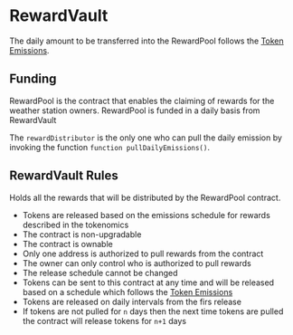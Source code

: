 # RewardVault

The daily amount to be transferred into the RewardPool follows the [Token Emissions](./emissions.md).

## Funding

RewardPool is the contract that enables the claiming of rewards for the weather station owners. RewardPool is funded in a daily basis from RewardVault

The `rewardDistributor` is the only one who can pull the daily emission by invoking the function `function pullDailyEmissions()`.


## RewardVault Rules

Holds all the rewards that will be distributed by the RewardPool contract.
 - Tokens are released based on the emissions schedule for rewards described in the tokenomics
 - The contract is non-upgradable
 - The contract is ownable
 - Only one address is authorized to pull rewards from the contract
 - The owner can only control who is authorized to pull rewards
 - The release schedule cannot be changed
 - Tokens can be sent to this contract at any time and will be released based on a schedule which follows the [Token Emissions](./emissions.md)
 - Tokens are released on daily intervals from the firs release
 - If tokens are not pulled for `n` days then the next time tokens are pulled the contract will release tokens for `n+1` days

